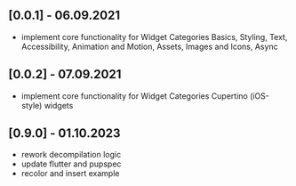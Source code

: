 ## [0.0.1] - 06.09.2021
- implement core functionality for Widget Categories Basics, Styling, Text, Accessibility, Animation and Motion, Assets, Images and Icons, Async 

## [0.0.2] - 07.09.2021
- implement core functionality for Widget Categories Cupertino (iOS-style) widgets

## [0.9.0] - 01.10.2023
- rework decompilation logic
- update flutter and pupspec
- recolor and insert example

 

